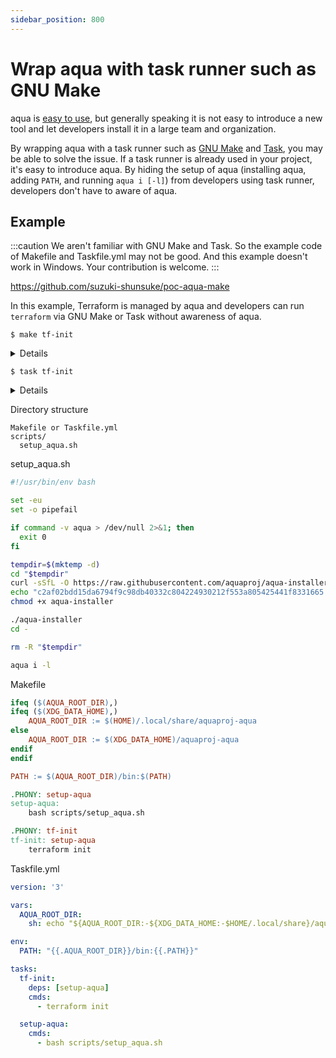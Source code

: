 ```yaml
---
sidebar_position: 800
---
```


# Wrap aqua with task runner such as GNU Make

aqua is [easy to use](/docs/#easy-to-use), but generally speaking it is not easy to introduce a new tool and let developers install it in a large team and organization.

By wrapping aqua with a task runner such as [GNU Make](https://www.gnu.org/software/make/) and [Task](https://taskfile.dev/), you may be able to solve the issue.
If a task runner is already used in your project, it's easy to introduce aqua.
By hiding the setup of aqua (installing aqua, adding `PATH`, and running `aqua i [-l]`) from developers using task runner,
developers don't have to aware of aqua.

## Example

:::caution
We aren't familiar with GNU Make and Task. So the example code of Makefile and Taskfile.yml may not be good.
And this example doesn't work in Windows.
Your contribution is welcome.
:::

https://github.com/suzuki-shunsuke/poc-aqua-make

In this example, Terraform is managed by aqua and developers can run `terraform` via GNU Make or Task without awareness of aqua.

```console
$ make tf-init
```

<details>

```console
$ make tf-init
bash scripts/setup_aqua.sh
aqua-installer: OK
===> Installing aqua v2.2.3 for bootstrapping...
===> Downloading https://github.com/aquaproj/aqua/releases/download/v2.2.3/aqua_linux_arm64.tar.gz ...
  % Total    % Received % Xferd  Average Speed   Time    Time     Time  Current
                                 Dload  Upload   Total   Spent    Left  Speed
  0     0    0     0    0     0      0      0 --:--:-- --:--:-- --:--:--     0
100 5817k  100 5817k    0     0  5765k      0  0:00:01  0:00:01 --:--:-- 26.6M
===> Verifying checksum of aqua v2.2.3 ...
aqua_linux_arm64.tar.gz: OK
===> /tmp/tmp.hlehkM/aqua update-aqua
INFO[0000] download and unarchive the package            aqua_version=2.2.3 env=linux/arm64 new_version=v2.6.0 package_name=aquaproj/aqua package_version=v2.6.0 program=aqua registry=
INFO[0001] verify a package with slsa-verifier           aqua_version=2.2.3 env=linux/arm64 new_version=v2.6.0 package_name=aquaproj/aqua package_version=v2.6.0 program=aqua registry=
INFO[0001] download and unarchive the package            aqua_version=2.2.3 env=linux/arm64 new_version=v2.6.0 package_name=slsa-framework/slsa-verifier package_version=v2.1.0 program=aqua registry=
Verified signature against tlog entry index 20223381 at URL: https://rekor.sigstore.dev/api/v1/log/entries/24296fb24b8ad77a607c980c833eb73f84b6461d7932b893a0cc206bd8289cf74c92137efedf66c6
Verified build using builder https://github.com/slsa-framework/slsa-github-generator/.github/workflows/generator_generic_slsa3.yml@refs/tags/v1.5.0 at commit 903d205f6876aba423f753613ff01bbf97216c00
Verifying artifact /tmp/467478560: PASSED

PASSED: Verified SLSA provenance
INFO[0010] create a symbolic link                        aqua_version=2.2.3 command=aqua env=linux/arm64 new_version=v2.6.0 package_name=aquaproj/aqua package_version=v2.6.0 program=aqua
aqua version 2.6.0 (903d205f6876aba423f753613ff01bbf97216c00)
/workspace
INFO[0000] download and unarchive the package            aqua_version=2.6.0 env=linux/arm64 package_name=aqua-proxy package_version=v1.2.0 program=aqua registry=
INFO[0000] create a symbolic link                        aqua_version=2.6.0 command=aqua-proxy env=linux/arm64 package_name=aqua-proxy package_version=v1.2.0 program=aqua registry=
INFO[0001] create a symbolic link                        aqua_version=2.6.0 command=task env=linux/arm64 program=aqua
INFO[0001] create a symbolic link                        aqua_version=2.6.0 command=terraform env=linux/arm64 program=aqua
terraform init
INFO[0000] download and unarchive the package            aqua_version=2.6.0 env=linux/arm64 exe_name=terraform package=hashicorp/terraform package_name=hashicorp/terraform package_version=v1.4.6 program=aqua registry=standard

Initializing the backend...

Initializing provider plugins...
- Finding latest version of hashicorp/null...
- Installing hashicorp/null v3.2.1...
- Installed hashicorp/null v3.2.1 (signed by HashiCorp)

Terraform has created a lock file .terraform.lock.hcl to record the provider
selections it made above. Include this file in your version control repository
so that Terraform can guarantee to make the same selections by default when
you run "terraform init" in the future.

Terraform has been successfully initialized!

You may now begin working with Terraform. Try running "terraform plan" to see
any changes that are required for your infrastructure. All Terraform commands
should now work.

If you ever set or change modules or backend configuration for Terraform,
rerun this command to reinitialize your working directory. If you forget, other
commands will detect it and remind you to do so if necessary.
```

</details>

```console
$ task tf-init
```

<details>

```console
$ task tf-init
task: [setup-aqua] bash scripts/setup_aqua.sh
task: [tf-init] terraform init

Initializing the backend...

Initializing provider plugins...
- Reusing previous version of hashicorp/null from the dependency lock file
- Installing hashicorp/null v3.2.1...
- Installed hashicorp/null v3.2.1 (signed by HashiCorp)

Terraform has made some changes to the provider dependency selections recorded
in the .terraform.lock.hcl file. Review those changes and commit them to your
version control system if they represent changes you intended to make.

Terraform has been successfully initialized!

You may now begin working with Terraform. Try running "terraform plan" to see
any changes that are required for your infrastructure. All Terraform commands
should now work.

If you ever set or change modules or backend configuration for Terraform,
rerun this command to reinitialize your working directory. If you forget, other
commands will detect it and remind you to do so if necessary.
```

</details>

Directory structure

```
Makefile or Taskfile.yml
scripts/
  setup_aqua.sh
```

setup_aqua.sh

```bash
#!/usr/bin/env bash

set -eu
set -o pipefail

if command -v aqua > /dev/null 2>&1; then
  exit 0
fi

tempdir=$(mktemp -d)
cd "$tempdir"
curl -sSfL -O https://raw.githubusercontent.com/aquaproj/aqua-installer/v2.1.1/aqua-installer
echo "c2af02bdd15da6794f9c98db40332c804224930212f553a805425441f8331665  aqua-installer" | sha256sum -c
chmod +x aqua-installer

./aqua-installer
cd -

rm -R "$tempdir"

aqua i -l
```

Makefile

```makefile
ifeq ($(AQUA_ROOT_DIR),)
ifeq ($(XDG_DATA_HOME),)
	AQUA_ROOT_DIR := $(HOME)/.local/share/aquaproj-aqua
else
	AQUA_ROOT_DIR := $(XDG_DATA_HOME)/aquaproj-aqua
endif
endif

PATH := $(AQUA_ROOT_DIR)/bin:$(PATH)

.PHONY: setup-aqua
setup-aqua:
	bash scripts/setup_aqua.sh

.PHONY: tf-init
tf-init: setup-aqua
	terraform init
```

Taskfile.yml

```yaml
version: '3'

vars:
  AQUA_ROOT_DIR:
    sh: echo "${AQUA_ROOT_DIR:-${XDG_DATA_HOME:-$HOME/.local/share}/aquaproj-aqua}"

env:
  PATH: "{{.AQUA_ROOT_DIR}}/bin:{{.PATH}}"

tasks:
  tf-init:
    deps: [setup-aqua]
    cmds:
      - terraform init

  setup-aqua:
    cmds:
      - bash scripts/setup_aqua.sh
```
